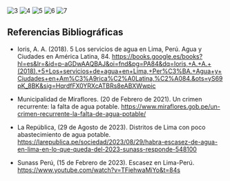 ![3](https://github.com/JefHuiza/Fundamentos-de-Dise-o/assets/151795724/a4e90ea3-82ea-448d-8ede-7a580a5ccdff)
![4](https://github.com/JefHuiza/Fundamentos-de-Dise-o/assets/151795724/f1a245f4-e432-4803-9b6f-bc9d37ec2e93)
![5](https://github.com/JefHuiza/Fundamentos-de-Dise-o/assets/151795724/27ceea8d-f756-442f-8322-52a934a2801c)
![6](https://github.com/JefHuiza/Fundamentos-de-Dise-o/assets/151795724/299efa16-756f-4a96-824a-13a4efa25f8a)
![7](https://github.com/JefHuiza/Fundamentos-de-Dise-o/assets/151795724/cfc2dd26-dbf1-4e40-984e-72d6bffadaa3)

## Referencias Bibliográficas
- Ioris, A. A. (2018). 5 Los servicios de agua en Lima, Perú. Agua y Ciudades en América Latina, 84. https://books.google.es/books?hl=es&lr=&id=p-aGDwAAQBAJ&oi=fnd&pg=PA84&dq=Ioris,+A.+A.+(2018).+5+Los+servicios+de+agua+en+Lima,+Per%C3%BA.+Agua+y+Ciudades+en+Am%C3%A9rica%C2%A0Latina,%C2%A084.&ots=yS69pK_8BK&sig=HqrdfFX0YRXcATBRs8eABXWwpic

- Municipalidad de Miraflores. (20 de Febrero de 2021). Un crimen recurrente: la falta de agua potable. https://www.miraflores.gob.pe/un-crimen-recurrente-la-falta-de-agua-potable/

- La República, (29 de Agosto de 2023). Distritos de Lima con poco abastecimiento de agua potable. https://larepublica.pe/sociedad/2023/08/29/habra-escasez-de-agua-en-lima-en-lo-que-queda-del-2023-sunass-responde-548100

- Sunass Perú, (15 de Febrero de 2023). Escasez en Lima-Perú. https://www.youtube.com/watch?v=TFiehwaMiYo&t=84s

